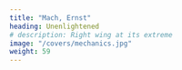 ```yaml
---
title: "Mach, Ernst"
heading: Unenlightened
# description: Right wing at its extreme
image: "/covers/mechanics.jpg"
weight: 59
---
```

